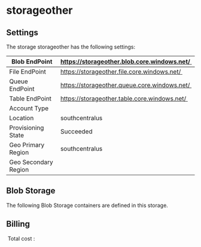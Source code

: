 # storageother 

## Settings
The storage storageother has the following settings:

| Blob EndPoint | https://storageother.blob.core.windows.net/  |
| --- | --- |
| File EndPoint | https://storageother.file.core.windows.net/  |
| Queue EndPoint | https://storageother.queue.core.windows.net/  |
| Table EndPoint | https://storageother.table.core.windows.net/  |
| Account Type |   |
| Location | southcentralus  |
| Provisioning State | Succeeded  |
| Geo Primary Region | southcentralus  |
| Geo Secondary Region |   |

## Blob Storage
The following Blob Storage containers are defined in this storage. 

## Billing
 Total cost : 
